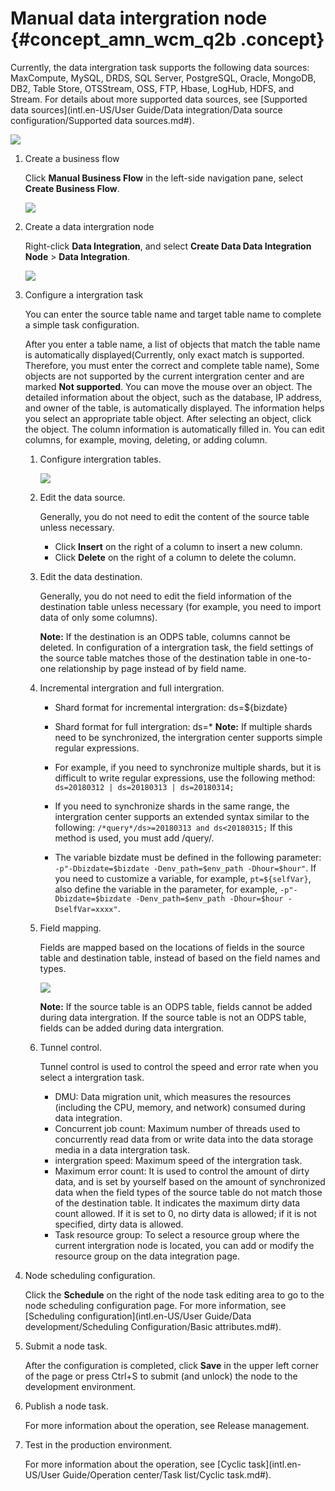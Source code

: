 # Manual data intergration node {#concept_amn_wcm_q2b .concept}

Currently, the data intergration task supports the following data sources: MaxCompute, MySQL, DRDS, SQL Server, PostgreSQL, Oracle, MongoDB, DB2, Table Store, OTSStream, OSS, FTP, Hbase, LogHub, HDFS, and Stream. For details about more supported data sources, see [Supported data sources](intl.en-US/User Guide/Data integration/Data source configuration/Supported data sources.md#).

![](http://static-aliyun-doc.oss-cn-hangzhou.aliyuncs.com/assets/img/16323/15476904648058_en-US.png)

1.  Create a business flow

    Click **Manual Business Flow** in the left-side navigation pane, select **Create Business Flow**.

    ![](http://static-aliyun-doc.oss-cn-hangzhou.aliyuncs.com/assets/img/16319/15476904647961_en-US.png)

2.  Create a data intergration node

    Right-click **Data Integration**, and select **Create Data Data Integration Node** \> **Data Integration**.

    ![](http://static-aliyun-doc.oss-cn-hangzhou.aliyuncs.com/assets/img/16323/15476904648059_en-US.png)

3.  Configure a intergration task

    You can enter the source table name and target table name to complete a simple task configuration.

    After you enter a table name, a list of objects that match the table name is automatically displayed\(Currently, only exact match is supported. Therefore, you must enter the correct and complete table name\), Some objects are not supported by the current intergration center and are marked **Not supported**. You can move the mouse over an object. The detailed information about the object, such as the database, IP address, and owner of the table, is automatically displayed. The information helps you select an appropriate table object. After selecting an object, click the object. The column information is automatically filled in. You can edit columns, for example, moving, deleting, or adding column.

    1.  Configure intergration tables.

        ![](http://static-aliyun-doc.oss-cn-hangzhou.aliyuncs.com/assets/img/16323/15476904648068_en-US.png)

    2.  Edit the data source.

        Generally, you do not need to edit the content of the source table unless necessary.

        -   Click **Insert** on the right of a column to insert a new column.
        -   Click **Delete** on the right of a column to delete the column.
    3.  Edit the data destination.

        Generally, you do not need to edit the field information of the destination table unless necessary \(for example, you need to import data of only some columns\).

        **Note:** If the destination is an ODPS table, columns cannot be deleted. In configuration of a intergration task, the field settings of the source table matches those of the destination table in one-to-one relationship by page instead of by field name.

    4.  Incremental intergration and full intergration.

        -   Shard format for incremental intergration: ds=$\{bizdate\}
        -   Shard format for full intergration: ds=\*
        **Note:** If multiple shards need to be synchronized, the intergration center supports simple regular expressions.

        -   For example, if you need to synchronize multiple shards, but it is difficult to write regular expressions, use the following method: `ds=20180312 | ds=20180313 | ds=20180314;`
        -   If you need to synchronize shards in the same range, the intergration center supports an extended syntax similar to the following: `/*query*/ds>=20180313 and ds<20180315;` If this method is used, you must add /query/.
        -   The variable bizdate must be defined in the following parameter: `-p"-Dbizdate=$bizdate -Denv_path=$env_path -Dhour=$hour"`. If you need to customize a variable, for example, `pt=${selfVar}`, also define the variable in the parameter, for example, `-p"-Dbizdate=$bizdate -Denv_path=$env_path -Dhour=$hour -DselfVar=xxxx"`.
    5.  Field mapping.

        Fields are mapped based on the locations of fields in the source table and destination table, instead of based on the field names and types.

        ![](http://static-aliyun-doc.oss-cn-hangzhou.aliyuncs.com/assets/img/16323/15476904648081_en-US.png)

        **Note:** If the source table is an ODPS table, fields cannot be added during data intergration. If the source table is not an ODPS table, fields can be added during data intergration.

    6.  Tunnel control.

        Tunnel control is used to control the speed and error rate when you select a intergration task. 

        -   DMU: Data migration unit, which measures the resources \(including the CPU, memory, and network\) consumed during data integration.
        -   Concurrent job count: Maximum number of threads used to concurrently read data from or write data into the data storage media in a data intergration task. 
        -   intergration speed: Maximum speed of the intergration task.
        -   Maximum error count: It is used to control the amount of dirty data, and is set by yourself based on the amount of synchronized data when the field types of the source table do not match those of the destination table. It indicates the maximum dirty data count allowed. If it is set to 0, no dirty data is allowed; if it is not specified, dirty data is allowed.
        -   Task resource group: To select a resource group where the current intergration node is located, you can add or modify the resource group on the data integration page.
4.  Node scheduling configuration.

    Click the **Schedule** on the right of the node task editing area to go to the node scheduling configuration page. For more information, see [Scheduling configuration](intl.en-US/User Guide/Data development/Scheduling Configuration/Basic attributes.md#).

5.  Submit a node task.

    After the configuration is completed, click **Save** in the upper left corner of the page or press Ctrl+S to submit \(and unlock\) the node to the development environment. 

6.  Publish a node task.

    For more information about the operation, see Release management.

7.  Test in the production environment.

    For more information about the operation, see [Cyclic task](intl.en-US/User Guide/Operation center/Task list/Cyclic task.md#).


